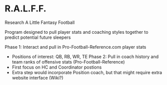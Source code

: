 # R.A.L.F.F.
Research
A
Little
Fantasy
Football

Program designed to pull player stats and coaching styles together to predict potential future sleepers

Phase 1: Interact and pull in Pro-Football-Reference.com player stats
  - Positions of interest: QB, RB, WR, TE
Phase 2: Pull in coach history and team ranks of offensive stats (Pro-Football-Reference)
  - First focus on HC and Coordinator postions
  - Extra step would incorporate Position coach, but that might require extra website interface (Wiki?)
